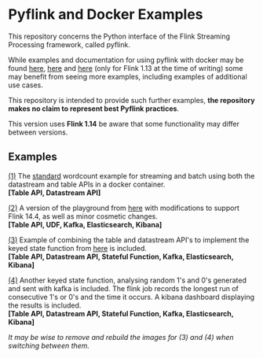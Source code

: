 # Pyflink and Docker Examples
This repository concerns the Python interface of the Flink Streaming Processing framework, called pyflink.

While examples and documentation for using pyflink with docker may be found [here](https://nightlies.apache.org/flink/flink-docs-stable/), [here](https://github.com/apache/flink/tree/release-1.14/flink-python/pyflink/examples) and [here](https://github.com/pyflink/playgrounds) (only for Flink 1.13 at the time of writing) some may benefit from seeing more examples, including examples of additional use cases. 

This repository is intended to provide such further examples, **the repository makes no claim to represent best Pyflink practices**.

This version uses **Flink 1.14** be aware that some functionality may differ between versions.
## Examples
[(1)](wordcount) The [standard](https://nightlies.apache.org/flink/flink-docs-release-1.14/docs/dev/python/table_api_tutorial/) wordcount example for streaming and batch using both the datastream and table APIs in a docker container.   
**[Table API, Datastream API]**

[(2)](modified-playground) A version of the playground from [here](https://github.com/pyflink/playgrounds) with modifications to support Flink 14.4, as well as minor cosmetic changes.  
**[Table API, UDF, Kafka, Elasticsearch, Kibana]**

[(3)](stateful-pair-avg) Example of combining the table and datastream API's to implement the keyed state function from [here](https://nightlies.apache.org/flink/flink-docs-release-1.14/docs/dev/datastream/fault-tolerance/state/) is included.    
**[Table API, Datastream API, Stateful Function, Kafka, Elasticsearch, Kibana]**

[(4)](stateful-longest-run) Another keyed state function, analysing random 1's and 0's generated and sent with kafka is included. The flink job records the longest run of consecutive 1's or 0's and the time it occurs. A kibana dashboard displaying the results is included.        
**[Table API, Datastream API, Stateful Function, Kafka, Elasticsearch, Kibana]**

*It may be wise to remove and rebuild the images for (3) and (4) when switching between them.*
<!---
 (5) A process where integers are being generated and then analysed for their primality is also included.   
**[Table API, Datastream API, Stateful Function, Parallel Execution, Kafka, Elasticsearch, Kibana]**
-->
